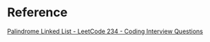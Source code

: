 



# Reference

[Palindrome Linked List - LeetCode 234 - Coding Interview Questions](https://youtu.be/8h2UOPDCGPM)
